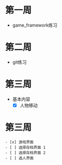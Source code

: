 # 第一周
* game_framework练习
# 第二周
* git练习
# 第三周
- 基本内容
	- [x] 人物移动 
# 第三周
	- [x] 游戏界面
	- [ ] 选择存档界面 1
	- [ ] 选择存档界面 2
	- [ ] 选人界面 